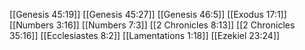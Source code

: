 [[Genesis 45:19]]
[[Genesis 45:27]]
[[Genesis 46:5]]
[[Exodus 17:1]]
[[Numbers 3:16]]
[[Numbers 7:3]]
[[2 Chronicles 8:13]]
[[2 Chronicles 35:16]]
[[Ecclesiastes 8:2]]
[[Lamentations 1:18]]
[[Ezekiel 23:24]]
